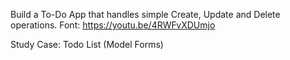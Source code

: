 Build a To-Do App that handles simple Create, Update and Delete operations.
Font:  https://youtu.be/4RWFvXDUmjo

Study Case: Todo List (Model Forms)
